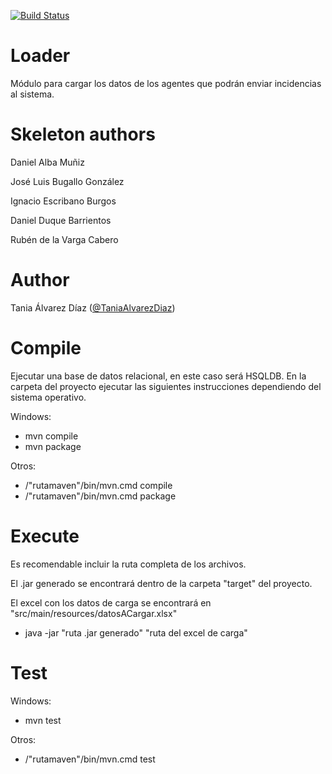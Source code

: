 [![Build Status](https://travis-ci.org/TaniaAlvarezDiaz/Loader.svg?branch=master)](https://travis-ci.com/TaniaAlvarezDiaz/Loader)

# Loader
Módulo para cargar los datos de los agentes que podrán enviar incidencias al sistema.

# Skeleton authors 

Daniel Alba Muñiz

José Luis Bugallo González

Ignacio Escribano Burgos

Daniel Duque Barrientos

Rubén de la Varga Cabero

# Author

Tania Álvarez Díaz ([@TaniaAlvarezDiaz](https://github.com/TaniaAlvarezDiaz))

# Compile

Ejecutar una base de datos relacional, en este caso será HSQLDB.
En la carpeta del proyecto ejecutar las siguientes instrucciones dependiendo del sistema operativo.

Windows:
  - mvn compile
  - mvn package
 
Otros:
  - /"rutamaven"/bin/mvn.cmd compile
  - /"rutamaven"/bin/mvn.cmd package
  
# Execute

Es recomendable incluir la ruta completa de los archivos.

El .jar generado se encontrará dentro de la carpeta "target" del proyecto.

El excel con los datos de carga se encontrará en "src/main/resources/datosACargar.xlsx"

  - java -jar "ruta .jar generado" "ruta del excel de carga"

# Test

Windows:
  - mvn test
 
Otros:

  - /"rutamaven"/bin/mvn.cmd test
